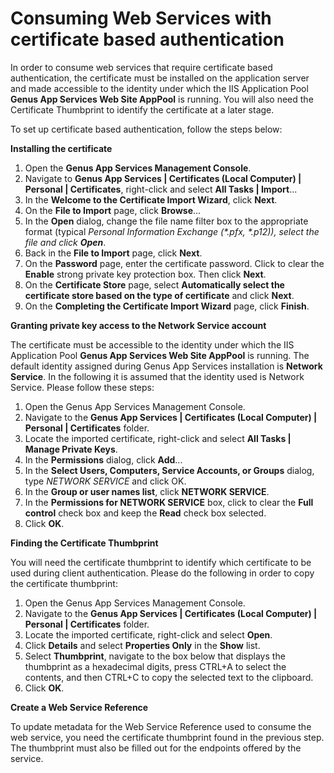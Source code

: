# Consuming Web Services with certificate based authentication

In order to consume web services that require certificate based authentication, the certificate must be installed on the application server and made accessible to the identity under which the IIS Application Pool **Genus App Services Web Site AppPool** is running. You will also need the Certificate Thumbprint to identify the certificate at a later stage.

To set up certificate based authentication, follow the steps below:

**Installing the certificate**

1.  Open the **Genus App Services Management Console**.
2.  Navigate to **Genus App Services | Certificates (Local Computer) | Personal | Certificates**, right-click and select **All Tasks | Import**...
3.  In the **Welcome to the Certificate Import Wizard**, click **Next**.
4.  On the **File to Import** page, click **Browse**...
5.  In the **Open** dialog, change the file name filter box to the appropriate format (typical *Personal Information Exchange (\*.pfx, \*.p12)), select the file and click **Open***.
6.  Back in the **File to Import** page, click **Next**.
7.  On the **Password** page, enter the certificate password. Click to clear the **Enable** strong private key protection box. Then click **Next**.
8.  On the **Certificate Store** page, select **Automatically select the certificate store based on the type of certificate** and click **Next**.
9.  On the **Completing the Certificate Import Wizard** page, click **Finish**.

**Granting private key access to the Network Service account**

The certificate must be accessible to the identity under which the IIS Application Pool **Genus App Services Web Site AppPool** is running. The default identity assigned during Genus App Services installation is **Network Service**. In the following it is assumed that the identity used is Network Service. Please follow these steps:

1.  Open the Genus App Services Management Console.
2.  Navigate to the **Genus App Services | Certificates (Local Computer) | Personal | Certificates** folder.
3.  Locate the imported certificate, right-click and select **All Tasks | Manage Private Keys**.
4.  In the **Permissions** dialog, click **Add**...
5.  In the **Select Users, Computers, Service Accounts, or Groups** dialog, type *NETWORK SERVICE* and click OK.
6.  In the **Group or user names list**, click **NETWORK SERVICE**.
7.  In the **Permissions for NETWORK SERVICE** box, click to clear the **Full control** check box and keep the **Read** check box selected.
8.  Click **OK**.

**Finding the Certificate Thumbprint**

  You will need the certificate thumbprint to identify which certificate to be used during client authentication. Please do the following in order to copy the certificate thumbprint:  

1.  Open the Genus App Services Management Console.
2.  Navigate to the **Genus App Services | Certificates (Local Computer) | Personal | Certificates** folder.
3.  Locate the imported certificate, right-click and select **Open**.
4.  Click **Details** and select **Properties Only** in the **Show** list.
5.  Select **Thumbprint**, navigate to the box below that displays the thumbprint as a hexadecimal digits, press CTRL+A to select the contents, and then CTRL+C to copy the selected text to the clipboard.
6.  Click **OK**.

**Create a Web Service Reference**

To update metadata for the Web Service Reference used to consume the web service, you need the certificate thumbprint found in the previous step. The thumbprint must also be filled out for the endpoints offered by the service.